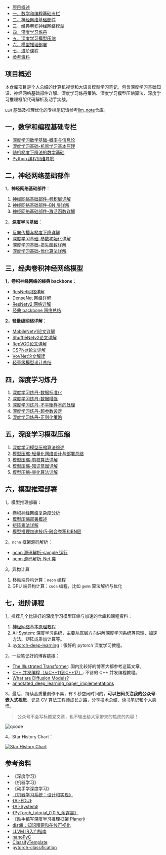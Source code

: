 - [项目概述](#项目概述)
- [一，数学和编程基础专栏](#一数学和编程基础专栏)
- [二，神经网络基础部件](#二神经网络基础部件)
- [三，经典卷积神经网络模型](#三经典卷积神经网络模型)
- [四，深度学习炼丹](#四深度学习炼丹)
- [五，深度学习模型压缩](#五深度学习模型压缩)
- [六，模型推理部署](#六模型推理部署)
- [七，进阶课程](#七进阶课程)
- [参考资料](#参考资料)

## 项目概述

本仓库项目是个人总结的计算机视觉和大语言模型学习笔记，包含深度学习基础知识、神经网络基础部件详解、深度学习炼丹策略、深度学习模型压缩算法、深度学习推理框架代码解析及动手实战。

`LLM` 基础及推理优化的专栏笔记请参考[llm_note](https://github.com/HarleysZhang/llm_note)仓库。

## 一，数学和编程基础专栏

- [深度学习数学基础-概率与信息论](./1-math_ml_basic/深度学习数学基础-概率与信息论.md)
- [深度学习基础-机器学习基本原理](./1-math_ml_basic/深度学习基础-机器学习基本原理.md)
- [随机梯度下降法的数学基础](./1-math_ml_basic/随机梯度下降法的数学基础.md)
- [Python 编程思维导航](./1-math_ml_basic/python_learn_xmind)

## 二，神经网络基础部件

1，**神经网络基础部件**：

1. [神经网络基础部件-卷积层详解](./2-deep_learning_basic/神经网络基础部件-卷积层详解.md)
2. [神经网络基础部件-BN 层详解](./2-deep_learning_basic/神经网络基础部件-BN层详解.md)
3. [神经网络基础部件-激活函数详解](./2-deep_learning_basic/神经网络基础部件-激活函数详解.md)

2，**深度学习基础**：

- [反向传播与梯度下降详解](2-deep_learning_basic/反向传播与梯度下降详解.md)
- [深度学习基础-参数初始化详解](./2-deep_learning_basic/深度学习基础-参数初始化详解.md)
- [深度学习基础-损失函数详解](./2-deep_learning_basic/深度学习基础-损失函数详解.md)
- [深度学习基础-优化算法详解](./2-deep_learning_basic/深度学习基础-优化算法详解.md)

## 三，经典卷积神经网络模型

**1，卷积神经网络的经典 backbone**：

- [ResNet网络详解](3-classic_backbone/ResNet网络详解.md)
- [DenseNet 网络详解](3-classic_backbone/DenseNet论文解读.md)
- [ResNetv2 网络详解](3-classic_backbone/ResNetv2论文解读.md)
- [经典 backbone 网络总结](3-classic_backbone/经典backbone总结.md)

**2，轻量级网络详解**：

- [MobileNetv1论文详解](3-classic_backbone/efficient_cnn/MobileNetv1论文详解.md)
- [ShuffleNetv2论文详解](3-classic_backbone/efficient_cnn/ShuffleNetv2论文详解.md)
- [RepVGG论文详解](3-classic_backbone/efficient_cnn/RepVGG论文详解.md)
- [CSPNet论文详解](3-classic_backbone/efficient_cnn/CSPNet论文详解.md)
- [VoVNet论文解读](3-classic_backbone/efficient_cnn/VoVNet论文解读.md)
- [轻量级模型设计总结](5-model_compression/模型压缩-轻量化网络总结.md)

## 四，深度学习炼丹

1. [深度学习炼丹-数据标准化](./4-deep_learning_alchemy/深度学习炼丹-数据标准化.md)
2. [深度学习炼丹-数据增强](./4-deep_learning_alchemy/深度学习炼丹-数据增强.md)
3. [深度学习炼丹-不平衡样本的处理](./4-deep_learning_alchemy/深度学习炼丹-不平衡样本的处理.md)
4. [深度学习炼丹-超参数设定](./4-deep_learning_alchemy/深度学习炼丹-超参数调整.md)
5. [深度学习炼丹-正则化策略](./4-deep_learning_alchemy/深度学习炼丹-正则化策略.md)

## 五，深度学习模型压缩

1. [深度学习模型压缩算法综述](./5-model_compression/深度学习模型压缩方法概述.md)
2. [模型压缩-轻量化网络设计与部署总结](./5-model_compression/模型压缩-轻量化网络详解.md)
3. [模型压缩-剪枝算法详解](./5-model_compression/模型压缩-剪枝算法详解.md)
4. [模型压缩-知识蒸馏详解](./5-model_compression/模型压缩-知识蒸馏详解.md)
5. [模型压缩-量化算法详解](./5-model_compression/模型压缩-量化算法概述.md)

## 六，模型推理部署

1，模型推理部署：

- [卷积神经网络复杂度分析](./6-model_deploy/卷积神经网络复杂度分析.md)
- [模型压缩部署概述](./6-model_deploy/模型压缩部署概述.md)
- [矩阵乘法详解](./6-model_deploy/卷积算法优化.md)
- [模型推理加速技巧-融合卷积和BN层](./6-model_deploy/模型推理加速技巧-融合卷积和BN层.md)

2，`ncnn` 框架源码解析：

- [ncnn 源码解析-sample 运行](5-model_deploy/ncnn源码解析-sample运行.md)
- [ncnn 源码解析-Net 类](5-model_deploy/ncnn源码解析-Net类.md)

3，异构计算

1. 移动端异构计算：`neon` 编程
2. GPU 端异构计算：`cuda` 编程，比如 `gemm` 算法解析与优化

## 七，进阶课程

1，推荐几个比较好的深度学习模型压缩与加速的仓库和课程资料：

1. [神经网络基本原理教程](https://github.com/microsoft/ai-edu/blob/master/%E5%9F%BA%E7%A1%80%E6%95%99%E7%A8%8B/A2-%E7%A5%9E%E7%BB%8F%E7%BD%91%E7%BB%9C%E5%9F%BA%E6%9C%AC%E5%8E%9F%E7%90%86/%E7%AC%AC8%E6%AD%A5%20-%20%E5%8D%B7%E7%A7%AF%E7%A5%9E%E7%BB%8F%E7%BD%91%E7%BB%9C/17.1-%E5%8D%B7%E7%A7%AF%E7%9A%84%E5%89%8D%E5%90%91%E8%AE%A1%E7%AE%97%E5%8E%9F%E7%90%86.md)
2. [AI-System](https://microsoft.github.io/AI-System/): 深度学习系统，主要从底层方向讲解深度学习系统等原理、加速方法、矩阵成乘加计算等。
3. [pytorch-deep-learning](https://github.com/mrdbourke/pytorch-deep-learning)：很好的 pytorch 深度学习教程。

2，一些笔记好的博客链接：

- [The Illustrated Transformer](http://jalammar.github.io/illustrated-transformer/): 国内比较好的博客大都参考这篇文章。
- [C++ 并发编程（从C++11到C++17）](https://paul.pub/cpp-concurrency/): 不错的 C++ 并发编程教程。
- [What are Diffusion Models?](https://lilianweng.github.io/posts/2021-07-11-diffusion-models/)
- [annotated_deep_learning_paper_implementations](https://github.com/labmlai/annotated_deep_learning_paper_implementations)

3，最后，持续高质量创作不易，有 `5` 秒空闲时间的，**可以扫码关注我的公众号-嵌入式视觉**，记录 CV 算法工程师成长之路，分享技术总结、读书笔记和个人感悟。
> 公众号不会写标题党文章，也不输出给大家带来的焦虑的内容！

![qcode](images/others/qcode.png)

4，Star History Chart：

[![Star History Chart](https://api.star-history.com/svg?repos=HarleysZhang/deep_learning_system&type=Date)](https://star-history.com/#HarleysZhang/deep_learning_system&Date)

## 参考资料

- 《深度学习》
- 《机器学习》
- 《动手学深度学习》
- [《机器学习系统：设计和实现》](https://openmlsys.github.io/index.html)
- [《AI-EDU》](https://ai-edu.openai.wiki/%E5%9F%BA%E7%A1%80%E6%95%99%E7%A8%8B/index.html)
- [《AI-System》](https://github.com/microsoft/AI-System/tree/main/Textbook)
- [《PyTorch_tutorial_0.0.5_余霆嵩》](https://github.com/TingsongYu/PyTorch_Tutorial)
- [《动手编写深度学习推理框架 Planer》](https://github.com/Image-Py/planer)
- [distill：知识精要和在线可视化](https://distill.pub/)
- [LLVM IR入门指南](https://github.com/Evian-Zhang/llvm-ir-tutorial)
- [nanoPyC](https://github.com/vesuppi/nanoPyC/tree/master)
- [ClassifyTemplate](https://github.com/Yale1417/ClassifyTemplate)
- [pytorch-classification](https://github.com/bearpaw/pytorch-classification)
